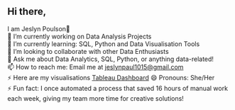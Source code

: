 ## Hi there, 
I am Jeslyn Poulson👋  
🔭 I’m currently working on Data Analysis Projects    
🌱 I’m currently learning: SQL, Python and Data Visualisation Tools  
👯 I’m looking to collaborate with other Data Enthusiasts  
💬 Ask me about Data Analytics, SQL, Python, or anything data-related!  
📫 How to reach me: Email me at [jeslynpaul1015@gmail.com](mailto:jeslynpaul1015@gmail.com)  
⚡ Here are my visualisations [Tableau Dashboard](https://public.tableau.com/app/profile/jeslyn.poulson/viz/Covid_Vaccinations_17370647699790/GlobalVaccineTracker?publish=yes])
😄 Pronouns: She/Her  
⚡ Fun fact: I once automated a process that saved 16 hours of manual work each week, giving my team more time for creative solutions!  
<!--
**jeslynpoulson/JeslynPoulson** is a ✨ _special_ ✨ repository because its `README.md` (this file) appears on your GitHub profile.

Here are some ideas to get you started:

- 🔭 I’m currently working on Data Analysis Project
- 🌱 I’m currently learning: SQL, Python and Data Visualisation Tools
- 👯 I’m looking to collaborate with other Data Enthusiasts
- 💬 Ask me about Data Analytics, SQL, Python, or anything data-related!
- 📫 How to reach me: Email me at jeslynpaul1015@gmail.com
- 😄 Pronouns: She/Her
- ⚡ Fun fact: I once automated a process that saved 16 hours of manual work each week, giving my team more time for creative solutions!
-->
